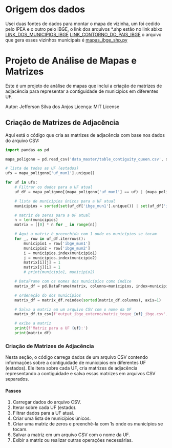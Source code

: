 # Origem dos dados

Usei duas fontes de dados para montar o mapa de vizinha, um foi cedido pelo IPEA e o outro pelo IBGE, o link dos arquivos *.shp estão no link abixo
[LINK_DOS_MUNICIPIOS_IBGE](https://geoftp.ibge.gov.br/organizacao_do_territorio/malhas_territoriais/malhas_municipais/municipio_2022/Brasil/BR/BR_Municipios_2022.zip)
[LINK_CONTORNO_DO_PAIS_IBGE](https://geoftp.ibge.gov.br/organizacao_do_territorio/malhas_territoriais/malhas_municipais/municipio_2022/Brasil/BR/BR_Pais_2022.zip)
o arquivo que gera esses vizinhos municipais é [mapas_ibge_shp.py](https://github.com/0rakul0/mapas/blob/87a60c0c4fe31ab34ab282f5fd3e1fbd0238a538/mapas_ibge_shp.py)

# Projeto de Análise de Mapas e Matrizes

Este é um projeto de análise de mapas que inclui a criação de matrizes de adjacência para representar a contiguidade de municípios em diferentes UF.

Autor: Jefferson Silva dos Anjos
Licença: MIT License

## Criação de Matrizes de Adjacência

Aqui está o código que cria as matrizes de adjacência com base nos dados do arquivo CSV:

```python
import pandas as pd

mapa_poligono = pd.read_csv('data_master/table_contiguity_queen.csv', sep=',')

# lista de todas as UF (estados)
ufs = mapa_poligono['uf_mun1'].unique()

for uf in ufs:
    # Filtrar os dados para a UF atual
    uf_df = mapa_poligono[(mapa_poligono['uf_mun1'] == uf) | (mapa_poligono['uf_mun2'] == uf)]

    # lista de municípios únicos para a UF atual
    municipios = sorted(set(uf_df['ibge_mun1'].unique()) | set(uf_df['ibge_mun2'].unique()))

    # matriz de zeros para a UF atual
    n = len(municipios)
    matrix = [[0] * n for _ in range(n)]

    # Aqui a matriz é preenchida com 1 onde os municípios se tocam
    for _, row in uf_df.iterrows():
        municipio1 = row['ibge_mun1']
        municipio2 = row['ibge_mun2']
        i = municipios.index(municipio1)
        j = municipios.index(municipio2)
        matrix[i][j] = 1
        matrix[j][i] = 1
        # print(municipio1, municipio2)

    # DataFrame com os nomes dos municípios como índice
    matrix_df = pd.DataFrame(matrix, columns=municipios, index=municipios)

    # ordenação do dos municípios
    matrix_df = matrix_df.reindex(sorted(matrix_df.columns), axis=1)

    # Salva a matriz em um arquivo CSV com o nome da UF
    matrix_df.to_csv(f'output_ibge_externo/matriz_toque_{uf}_ibge.csv', index=True, header=True)

    # exibe a matriz
    print(f'Matriz para a UF {uf}:')
    print(matrix_df)
```

### Criação de Matrizes de Adjacência

Nesta seção, o código carrega dados de um arquivo CSV contendo informações sobre a contiguidade de municípios em diferentes UF (estados). Ele itera sobre cada UF, cria matrizes de adjacência representando a contiguidade e salva essas matrizes em arquivos CSV separados.

#### Passos

1. Carregar dados do arquivo CSV.
2. Iterar sobre cada UF (estado).
3. Filtrar dados para a UF atual.
4. Criar uma lista de municípios únicos.
5. Criar uma matriz de zeros e preenchê-la com 1s onde os municípios se tocam.
6. Salvar a matriz em um arquivo CSV com o nome da UF.
7. Exibir a matriz ou realizar outras operações necessárias.
